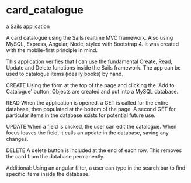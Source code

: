 # card_catalogue

a [Sails](http://sailsjs.org) application

A card catalogue using the Sails realtime MVC framework. Also using MySQL, Express, Angular, Node, styled with Bootstrap 4. It was created with the mobile-first principle in mind.

This application verifies that I can use the fundamental Create, Read, Update and Delete functions inside the Sails framework. The app can be used to catalogue items (ideally books) by hand.

CREATE
Using the form at the top of the page and clicking the 'Add to Catalogue' button, Objects are created and put into a MySQL database.

READ
When the application is opened, a GET is called for the entire database, then populated at the bottom of the page. A second GET for particular items in the database exists for potential future use.

UPDATE
When a field is clicked, the user can edit the catalogue. When focus leaves the field, it calls an update in the database, saving any changes.

DELETE
A delete button is included at the end of each row. This removes the card from the database permanently.

Additional:
Using an angular filter, a user can type in the search bar to find specific items inside the database. 
